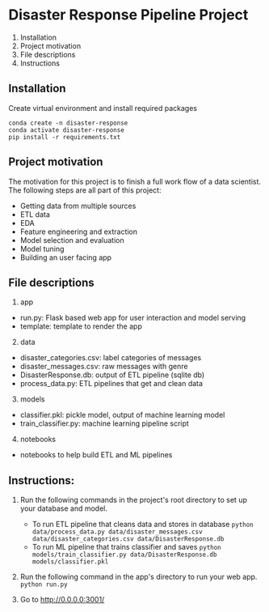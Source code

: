 # Disaster Response Pipeline Project
1. Installation
2. Project motivation
3. File descriptions
4. Instructions

## Installation
Create virtual environment and install required packages
```
conda create -n disaster-response
conda activate disaster-response
pip install -r requirements.txt
```
## Project motivation
The motivation for this project is to finish a full work flow of a data scientist. The following steps are all part of this project:
* Getting data from multiple sources
* ETL data
* EDA
* Feature engineering and extraction
* Model selection and evaluation
* Model tuning
* Building an user facing app

## File descriptions
1. app
  * run.py: Flask based web app for user interaction and model serving
  * template: template to render the app
2. data
  * disaster_categories.csv: label categories of messages
  * disaster_messages.csv: raw messages with genre
  * DisasterResponse.db: output of ETL pipeline (sqlite db)
  * process_data.py: ETL pipelines that get and clean data
3. models
  * classifier.pkl: pickle model, output of machine learning model
  * train_classifier.py: machine learning pipeline script
4. notebooks
  * notebooks to help build ETL and ML pipelines

## Instructions:
1. Run the following commands in the project's root directory to set up your database and model.

    - To run ETL pipeline that cleans data and stores in database
        `python data/process_data.py data/disaster_messages.csv data/disaster_categories.csv data/DisasterResponse.db`
    - To run ML pipeline that trains classifier and saves
        `python models/train_classifier.py data/DisasterResponse.db models/classifier.pkl`

2. Run the following command in the app's directory to run your web app.
    `python run.py`

3. Go to http://0.0.0.0:3001/
